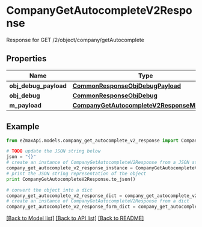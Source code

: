 # CompanyGetAutocompleteV2Response

Response for GET /2/object/company/getAutocomplete

## Properties

Name | Type | Description | Notes
------------ | ------------- | ------------- | -------------
**obj_debug_payload** | [**CommonResponseObjDebugPayload**](CommonResponseObjDebugPayload.md) |  | 
**obj_debug** | [**CommonResponseObjDebug**](CommonResponseObjDebug.md) |  | [optional] 
**m_payload** | [**CompanyGetAutocompleteV2ResponseMPayload**](CompanyGetAutocompleteV2ResponseMPayload.md) |  | 

## Example

```python
from eZmaxApi.models.company_get_autocomplete_v2_response import CompanyGetAutocompleteV2Response

# TODO update the JSON string below
json = "{}"
# create an instance of CompanyGetAutocompleteV2Response from a JSON string
company_get_autocomplete_v2_response_instance = CompanyGetAutocompleteV2Response.from_json(json)
# print the JSON string representation of the object
print CompanyGetAutocompleteV2Response.to_json()

# convert the object into a dict
company_get_autocomplete_v2_response_dict = company_get_autocomplete_v2_response_instance.to_dict()
# create an instance of CompanyGetAutocompleteV2Response from a dict
company_get_autocomplete_v2_response_form_dict = company_get_autocomplete_v2_response.from_dict(company_get_autocomplete_v2_response_dict)
```
[[Back to Model list]](../README.md#documentation-for-models) [[Back to API list]](../README.md#documentation-for-api-endpoints) [[Back to README]](../README.md)


